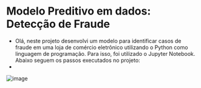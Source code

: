 # Modelo Preditivo em dados: Detecção de Fraude

 - Olá, neste projeto desenvolvi um modelo para identificar casos de fraude em uma loja de comércio eletrônico utilizando o Python como linguagem de programação. Para isso, foi utilizado o Jupyter Notebook. Abaixo seguem os passos executados no projeto:
 - 
![image](https://user-images.githubusercontent.com/8771239/159041651-a3860ca3-10ce-44d0-ba67-553cdf8d8360.png)
